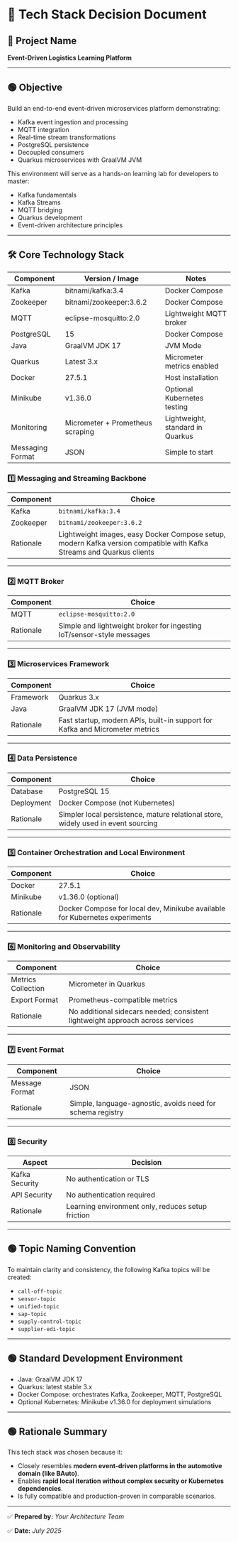 # 📘 **Tech Stack Decision Document**

## 🎯 **Project Name**

**Event-Driven Logistics Learning Platform**

------

## 🟢 **Objective**

Build an end-to-end event-driven microservices platform demonstrating:

- Kafka event ingestion and processing
- MQTT integration
- Real-time stream transformations
- PostgreSQL persistence
- Decoupled consumers
- Quarkus microservices with GraalVM JVM

This environment will serve as a hands-on learning lab for developers to master:

- Kafka fundamentals
- Kafka Streams
- MQTT bridging
- Quarkus development
- Event-driven architecture principles

------

## 🛠️ **Core Technology Stack**

| **Component**    | **Version / Image**              | **Notes**                        |
| ---------------- | -------------------------------- | -------------------------------- |
| Kafka            | bitnami/kafka:3.4                | Docker Compose                   |
| Zookeeper        | bitnami/zookeeper:3.6.2          | Docker Compose                   |
| MQTT             | eclipse-mosquitto:2.0            | Lightweight MQTT broker          |
| PostgreSQL       | 15                               | Docker Compose                   |
| Java             | GraalVM JDK 17                   | JVM Mode                         |
| Quarkus          | Latest 3.x                       | Micrometer metrics enabled       |
| Docker           | 27.5.1                           | Host installation                |
| Minikube         | v1.36.0                          | Optional Kubernetes testing      |
| Monitoring       | Micrometer + Prometheus scraping | Lightweight, standard in Quarkus |
| Messaging Format | JSON                             | Simple to start                  |

### **1️⃣ Messaging and Streaming Backbone**

| Component | Choice                                                       |
| --------- | ------------------------------------------------------------ |
| Kafka     | `bitnami/kafka:3.4`                                          |
| Zookeeper | `bitnami/zookeeper:3.6.2`                                    |
| Rationale | Lightweight images, easy Docker Compose setup, modern Kafka version compatible with Kafka Streams and Quarkus clients |



------

### **2️⃣ MQTT Broker**

| Component | Choice                                                       |
| --------- | ------------------------------------------------------------ |
| MQTT      | `eclipse-mosquitto:2.0`                                      |
| Rationale | Simple and lightweight broker for ingesting IoT/sensor-style messages |



------

### **3️⃣ Microservices Framework**

| Component | Choice                                                       |
| --------- | ------------------------------------------------------------ |
| Framework | Quarkus 3.x                                                  |
| Java      | GraalVM JDK 17 (JVM mode)                                    |
| Rationale | Fast startup, modern APIs, built-in support for Kafka and Micrometer metrics |



------

### **4️⃣ Data Persistence**

| Component  | Choice                                                       |
| ---------- | ------------------------------------------------------------ |
| Database   | PostgreSQL 15                                                |
| Deployment | Docker Compose (not Kubernetes)                              |
| Rationale  | Simpler local persistence, mature relational store, widely used in event sourcing |



------

### **5️⃣ Container Orchestration and Local Environment**

| Component | Choice                                                       |
| --------- | ------------------------------------------------------------ |
| Docker    | 27.5.1                                                       |
| Minikube  | v1.36.0 (optional)                                           |
| Rationale | Docker Compose for local dev, Minikube available for Kubernetes experiments |



------

### **6️⃣ Monitoring and Observability**

| Component          | Choice                                                       |
| ------------------ | ------------------------------------------------------------ |
| Metrics Collection | Micrometer in Quarkus                                        |
| Export Format      | Prometheus-compatible metrics                                |
| Rationale          | No additional sidecars needed; consistent lightweight approach across services |



------

### **7️⃣ Event Format**

| Component      | Choice                                                     |
| -------------- | ---------------------------------------------------------- |
| Message Format | JSON                                                       |
| Rationale      | Simple, language-agnostic, avoids need for schema registry |



------

### **8️⃣ Security**

| Aspect         | Decision                                          |
| -------------- | ------------------------------------------------- |
| Kafka Security | No authentication or TLS                          |
| API Security   | No authentication required                        |
| Rationale      | Learning environment only, reduces setup friction |



------

## 🟢 **Topic Naming Convention**

To maintain clarity and consistency, the following Kafka topics will be created:

- `call-off-topic`
- `sensor-topic`
- `unified-topic`
- `sap-topic`
- `supply-control-topic`
- `supplier-edi-topic`

------

## 🟢 **Standard Development Environment**

- Java: GraalVM JDK 17
- Quarkus: latest stable 3.x
- Docker Compose: orchestrates Kafka, Zookeeper, MQTT, PostgreSQL
- Optional Kubernetes: Minikube v1.36.0 for deployment simulations

------

## 🟢 **Rationale Summary**

This tech stack was chosen because it:

- Closely resembles **modern event-driven platforms in the automotive domain (like BAuto)**.
- Enables **rapid local iteration without complex security or Kubernetes dependencies**.
- Is fully compatible and production-proven in comparable scenarios.

------

✅ **Prepared by:**
 *Your Architecture Team*

✅ **Date:**
 *July 2025*
